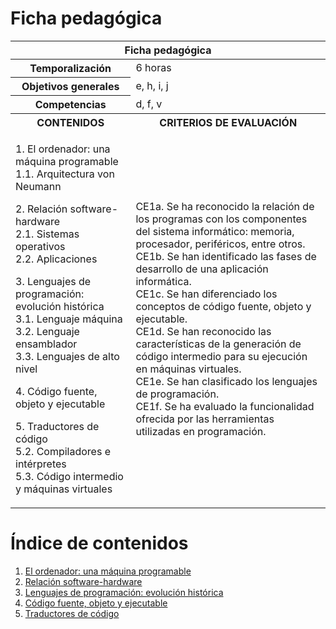 # Ficha pedagógica

<table>
  <thead>
    <tr><th colspan="2">Ficha pedagógica</th></tr>
  </thead>
  <tbody>
    <tr>
      <th>Temporalización</th><td>6 horas</td>
    </tr>
    <tr>
      <th>Objetivos generales</th><td>e, h, i, j</td>
    </tr>
    <tr>
      <th>Competencias</th><td>d, f, v</td>
    </tr>
    <tr>
      <th>CONTENIDOS</th>
      <th>CRITERIOS DE EVALUACIÓN</th>
    </tr>
    <tr>
      <td>
        <p>
          1. El ordenador: una máquina programable<br>
            1.1. Arquitectura von Neumann<br>
        </p>
        <p>
          2. Relación software-hardware<br>
            2.1. Sistemas operativos<br>
            2.2. Aplicaciones<br>
        </p>
        <p>
          3. Lenguajes de programación: evolución histórica<br>
            3.1. Lenguaje máquina<br>
            3.2. Lenguaje ensamblador<br>
            3.3. Lenguajes de alto nivel<br>
        </p>
        <p>
          4. Código fuente, objeto y ejecutable<br>
        </p>
        <p>
          5. Traductores de código<br>
            5.2. Compiladores e intérpretes<br>
            5.3. Código intermedio y máquinas virtuales<br>
        </p>
      </td>
      <td>
        CE1a. Se ha reconocido la relación de los programas con los componentes del sistema informático: memoria, procesador, periféricos, entre otros.<br>
        CE1b. Se han identificado las fases de desarrollo de una aplicación informática.<br>
        CE1c. Se han diferenciado los conceptos de código fuente, objeto y ejecutable.<br>
        CE1d. Se han reconocido las características de la generación de código intermedio para su ejecución en máquinas virtuales.<br>
        CE1e. Se han clasificado los lenguajes de programación.<br>
        CE1f. Se ha evaluado la funcionalidad ofrecida por las herramientas utilizadas en programación.<br>
      </td>
    </tr>
  </tbody>
</table>

# Índice de contenidos

1. [El ordenador: una máquina programable](01_el_ordenador.md)
2. [Relación software-hardware](02_relacion_hw_sw.md)
3. [Lenguajes de programación: evolución histórica](03_lenguajes.md)
4. [Código fuente, objeto y ejecutable](04_codigo.md)
5. [Traductores de código](05_traductores_codigo.md)
